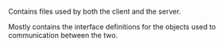 Contains files used by both the client and the server.

Mostly contains the interface definitions for the objects used to communication between the two.

